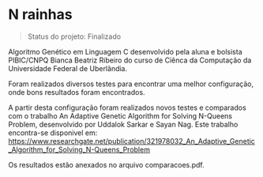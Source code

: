 <h1> N rainhas </h1>

> Status do projeto: Finalizado

Algoritmo Genético em Linguagem C desenvolvido pela aluna e bolsista PIBIC/CNPQ Bianca Beatriz Ribeiro do curso de Ciênca da Computação da Universidade Federal de Uberlândia.

Foram realizados diversos testes para encontrar uma melhor configuração, onde bons resultados foram encontrados.

A partir desta configuração foram realizados novos testes e comparados com o trabalho An Adaptive Genetic Algorithm for Solving N-Queens Problem, desenvolvido por Uddalok Sarkar e Sayan Nag. Este trabalho encontra-se disponivel em: https://www.researchgate.net/publication/321978032_An_Adaptive_Genetic_Algorithm_for_Solving_N-Queens_Problem

Os resultados estão anexados no arquivo comparacoes.pdf.
